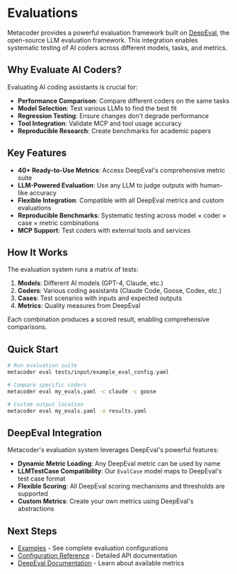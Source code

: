 # Evaluations

Metacoder provides a powerful evaluation framework built on [DeepEval](https://github.com/confident-ai/deepeval), the open-source LLM evaluation framework. This integration enables systematic testing of AI coders across different models, tasks, and metrics.

## Why Evaluate AI Coders?

Evaluating AI coding assistants is crucial for:

- **Performance Comparison**: Compare different coders on the same tasks
- **Model Selection**: Test various LLMs to find the best fit
- **Regression Testing**: Ensure changes don't degrade performance
- **Tool Integration**: Validate MCP and tool usage accuracy
- **Reproducible Research**: Create benchmarks for academic papers

## Key Features

- **40+ Ready-to-Use Metrics**: Access DeepEval's comprehensive metric suite
- **LLM-Powered Evaluation**: Use any LLM to judge outputs with human-like accuracy
- **Flexible Integration**: Compatible with all DeepEval metrics and custom evaluations
- **Reproducible Benchmarks**: Systematic testing across model × coder × case × metric combinations
- **MCP Support**: Test coders with external tools and services

## How It Works

The evaluation system runs a matrix of tests:

1. **Models**: Different AI models (GPT-4, Claude, etc.)
2. **Coders**: Various coding assistants (Claude Code, Goose, Codex, etc.)
3. **Cases**: Test scenarios with inputs and expected outputs
4. **Metrics**: Quality measures from DeepEval

Each combination produces a scored result, enabling comprehensive comparisons.

## Quick Start

```bash
# Run evaluation suite
metacoder eval tests/input/example_eval_config.yaml

# Compare specific coders
metacoder eval my_evals.yaml -c claude -c goose

# Custom output location
metacoder eval my_evals.yaml -o results.yaml
```

## DeepEval Integration

Metacoder's evaluation system leverages DeepEval's powerful features:

- **Dynamic Metric Loading**: Any DeepEval metric can be used by name
- **LLMTestCase Compatibility**: Our `EvalCase` model maps to DeepEval's test case format
- **Flexible Scoring**: All DeepEval scoring mechanisms and thresholds are supported
- **Custom Metrics**: Create your own metrics using DeepEval's abstractions

## Next Steps

- [Examples](examples.md) - See complete evaluation configurations
- [Configuration Reference](configuration.md) - Detailed API documentation
- [DeepEval Documentation](https://deepeval.com/docs/) - Learn about available metrics